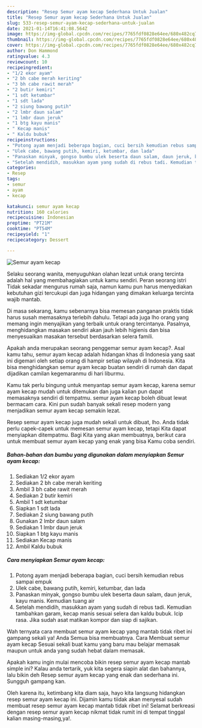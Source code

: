 ```yaml
---
description: "Resep Semur ayam kecap Sederhana Untuk Jualan"
title: "Resep Semur ayam kecap Sederhana Untuk Jualan"
slug: 533-resep-semur-ayam-kecap-sederhana-untuk-jualan
date: 2021-01-14T16:41:08.564Z
image: https://img-global.cpcdn.com/recipes/7765fdf0828e64ee/680x482cq70/semur-ayam-kecap-foto-resep-utama.jpg
thumbnail: https://img-global.cpcdn.com/recipes/7765fdf0828e64ee/680x482cq70/semur-ayam-kecap-foto-resep-utama.jpg
cover: https://img-global.cpcdn.com/recipes/7765fdf0828e64ee/680x482cq70/semur-ayam-kecap-foto-resep-utama.jpg
author: Don Hammond
ratingvalue: 4.3
reviewcount: 10
recipeingredient:
- "1/2 ekor ayam"
- "2 bh cabe merah keriting"
- "3 bh cabe rawit merah"
- "2 butir kemiri"
- "1 sdt ketumbar"
- "1 sdt lada"
- "2 siung bawang putih"
- "2 lmbr daun salam"
- "1 lmbr daun jeruk"
- "1 btg kayu manis"
- " Kecap manis"
- " Kaldu bubuk"
recipeinstructions:
- "Potong ayam menjadi beberapa bagian, cuci bersih kemudian rebus sampai empuk"
- "Ulek cabe, bawang putih, kemiri, ketumbar, dan lada"
- "Panaskan minyak, gongso bumbu ulek beserta daun salam, daun jeruk, kayu manis. Kemudian tuang air"
- "Setelah mendidih, masukkan ayam yang sudah di rebus tadi. Kemudian tambahkan garam, kecap manis sesuai selera dan kaldu bubuk. Icip rasa. Jika sudah asat matikan kompor dan siap di sajikan."
categories:
- Resep
tags:
- semur
- ayam
- kecap

katakunci: semur ayam kecap 
nutrition: 160 calories
recipecuisine: Indonesian
preptime: "PT21M"
cooktime: "PT54M"
recipeyield: "1"
recipecategory: Dessert

---
```



![Semur ayam kecap](https://img-global.cpcdn.com/recipes/7765fdf0828e64ee/680x482cq70/semur-ayam-kecap-foto-resep-utama.jpg)

Selaku seorang wanita, menyuguhkan olahan lezat untuk orang tercinta adalah hal yang membahagiakan untuk kamu sendiri. Peran seorang istri Tidak sekadar mengurus rumah saja, namun kamu pun harus menyediakan kebutuhan gizi tercukupi dan juga hidangan yang dimakan keluarga tercinta wajib mantab.

Di masa  sekarang, kamu sebenarnya bisa memesan panganan praktis tidak harus susah memasaknya terlebih dahulu. Tetapi ada juga lho orang yang memang ingin menyajikan yang terbaik untuk orang tercintanya. Pasalnya, menghidangkan masakan sendiri akan jauh lebih higienis dan bisa menyesuaikan masakan tersebut berdasarkan selera famili. 



Apakah anda merupakan seorang penggemar semur ayam kecap?. Asal kamu tahu, semur ayam kecap adalah hidangan khas di Indonesia yang saat ini digemari oleh setiap orang di hampir setiap wilayah di Indonesia. Kita bisa menghidangkan semur ayam kecap buatan sendiri di rumah dan dapat dijadikan camilan kegemaranmu di hari liburmu.

Kamu tak perlu bingung untuk menyantap semur ayam kecap, karena semur ayam kecap mudah untuk ditemukan dan juga kalian pun dapat memasaknya sendiri di tempatmu. semur ayam kecap boleh dibuat lewat bermacam cara. Kini pun sudah banyak sekali resep modern yang menjadikan semur ayam kecap semakin lezat.

Resep semur ayam kecap juga mudah sekali untuk dibuat, lho. Anda tidak perlu capek-capek untuk memesan semur ayam kecap, tetapi Kita dapat menyiapkan ditempatmu. Bagi Kita yang akan membuatnya, berikut cara untuk membuat semur ayam kecap yang enak yang bisa Kamu coba sendiri.

<!--inarticleads1-->

##### Bahan-bahan dan bumbu yang digunakan dalam menyiapkan Semur ayam kecap:

1. Sediakan 1/2 ekor ayam
1. Sediakan 2 bh cabe merah keriting
1. Ambil 3 bh cabe rawit merah
1. Sediakan 2 butir kemiri
1. Ambil 1 sdt ketumbar
1. Siapkan 1 sdt lada
1. Sediakan 2 siung bawang putih
1. Gunakan 2 lmbr daun salam
1. Sediakan 1 lmbr daun jeruk
1. Siapkan 1 btg kayu manis
1. Sediakan  Kecap manis
1. Ambil  Kaldu bubuk




<!--inarticleads2-->

##### Cara menyiapkan Semur ayam kecap:

1. Potong ayam menjadi beberapa bagian, cuci bersih kemudian rebus sampai empuk
1. Ulek cabe, bawang putih, kemiri, ketumbar, dan lada
1. Panaskan minyak, gongso bumbu ulek beserta daun salam, daun jeruk, kayu manis. Kemudian tuang air
1. Setelah mendidih, masukkan ayam yang sudah di rebus tadi. Kemudian tambahkan garam, kecap manis sesuai selera dan kaldu bubuk. Icip rasa. Jika sudah asat matikan kompor dan siap di sajikan.




Wah ternyata cara membuat semur ayam kecap yang mantab tidak ribet ini gampang sekali ya! Anda Semua bisa membuatnya. Cara Membuat semur ayam kecap Sesuai sekali buat kamu yang baru mau belajar memasak maupun untuk anda yang sudah hebat dalam memasak.

Apakah kamu ingin mulai mencoba bikin resep semur ayam kecap mantab simple ini? Kalau anda tertarik, yuk kita segera siapin alat dan bahannya, lalu bikin deh Resep semur ayam kecap yang enak dan sederhana ini. Sungguh gampang kan. 

Oleh karena itu, ketimbang kita diam saja, hayo kita langsung hidangkan resep semur ayam kecap ini. Dijamin kamu tiidak akan menyesal sudah membuat resep semur ayam kecap mantab tidak ribet ini! Selamat berkreasi dengan resep semur ayam kecap nikmat tidak rumit ini di tempat tinggal kalian masing-masing,ya!.


